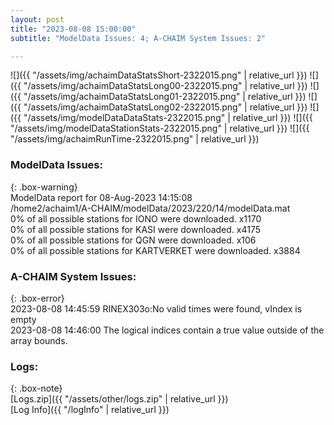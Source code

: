 ```yaml
---
layout: post
title: "2023-08-08 15:00:00"
subtitle: "ModelData Issues: 4; A-CHAIM System Issues: 2"

---
```


![]({{ "/assets/img/achaimDataStatsShort-2322015.png" | relative_url }})
![]({{ "/assets/img/achaimDataStatsLong00-2322015.png" | relative_url }})
![]({{ "/assets/img/achaimDataStatsLong01-2322015.png" | relative_url }})
![]({{ "/assets/img/achaimDataStatsLong02-2322015.png" | relative_url }})
![]({{ "/assets/img/modelDataDataStats-2322015.png" | relative_url }})
![]({{ "/assets/img/modelDataStationStats-2322015.png" | relative_url }})
![]({{ "/assets/img/achaimRunTime-2322015.png" | relative_url }})


### ModelData Issues:  
  
{: .box-warning}  
 ModelData report for 08-Aug-2023 14:15:08   
 /home2/achaim1/A-CHAIM/modelData/2023/220/14/modelData.mat   
 0% of all possible stations for IONO were downloaded. x1170   
 0% of all possible stations for KASI were downloaded. x4175   
 0% of all possible stations for QGN were downloaded. x106   
 0% of all possible stations for KARTVERKET were downloaded. x3884   
  
### A-CHAIM System Issues:  
  
{: .box-error}  
2023-08-08 14:45:59 RINEX303o:No valid times were found, vIndex is empty  
2023-08-08 14:46:00 The logical indices contain a true value outside of the array bounds.  

### Logs:  
  
{: .box-note}  
[Logs.zip]({{ "/assets/other/logs.zip" | relative_url }})  
[Log Info]({{ "/logInfo" | relative_url }})  
